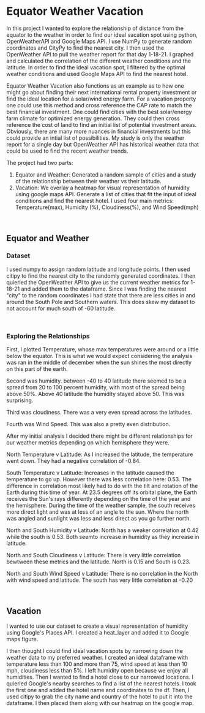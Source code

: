 <h1>Equator Weather Vacation</h1>

<p>In this project I wanted to explore the relationship of distance from the equator to the weather in order to find our ideal vacation spot using python, OpenWeatherAPI and Google Maps API. I use NumPy to generate random coordinates and CityPy to find the nearest city. I then used the OpenWeather API to pull the weather report for that day 1-18-21. I graphed and calculated the correlation of the different weather conditions and the latitude. In order to find the ideal vacation spot, I filtered by the optimal weather conditions and used Google Maps API to find the nearest hotel. 
  
 Equator Weather Vacation also functions as an example as to how one might go about finding their next international rental property investment or find the ideal location for a solar/wind energy farm. For a vacation property one could use this method and cross reference the CAP rate to match the best financial investment. One could find cities with the best solar/energy farm climate for optimized energy generation. They could then cross reference the cost of land to find an initial list of potential investment areas. Obviously, there are many more nuances in financial investments but this could provide an intial list of possibilities. My study is only the weather report for a single day but OpenWeather API has historical weather data that could be used to find the recent weather trends.
 
  The project had two parts: 
 1) Equator and Weather: Generated a random sample of cities and a study of the relationship between their weather vs their latitude.
 2) Vacation: We overlay a heatmap for visual representation of humidity using google maps API. Generate a list of cities that fit the input of ideal conditions and find the nearest hotel. 
  I used four main metrics: Temperature(max), Humidity (%), Cloudiness(%), and Wind Speed(mph)</p>
<br>

<h2>Equator and Weather</h2>

<h3>Dataset</h3>
<p>I used numpy to assign random latitude and longitude points. I then used citipy to find the nearest city to the randomly generated coordinates. I then quieried the OpenWeather API to give us the current weather metrics for 1-18-21 and added them to the dataframe. Since I was finding the nearest "city" to the random coordinates I had state that there are less cities in and around the South Pole and Southern waters. This does skew my dataset to not account for much south of -60 latitude.</p>
<br>

<h3>Exploring the Relationships</h3>
<p>First, I plotted Temperature, whose max temperatures were around or a little below the equator. This is what we would expect considering the analysis was ran in the middle of december when the sun shines the most directly on this part of the earth. 

Second was humidity. between -40 to 40 latitude there seemed to be a spread from 20 to 100 percent humidity, with most of the spread being above 50%. Above 40 latitude the humidity stayed above 50. This was surprising.

Third was cloudiness. There was a very even spread across the latitudes.

Fourth was Wind Speed. This was also a pretty even distribution.

After my initial analysis I decided there might be different relationships for our weather metrics depending on which hemisphere they were. 

North Temperature v Latitude: As I increased the latitude, the temperature went down. They had a negative correlation of -0.84.

South Temperature v Latitude: Increases in the latitude caused the temperature to go up. However there was less correlation here: 0.53. The difference in correlation most likely had to do with the tilt and rotation of the Earth during this time of year. At 23.5 degrees off its orbital plane, the Earth receives the Sun's rays differently depending on the time of the year and the hemisphere. During the time of the weather sample, the south receives more direct light and was at less of an angle to the sun. Where the north was angled and sunlight was less and less direct as you go further north.

North and South Humidity v Latitude: North has a weaker correlation at 0.42 while the south is 0.53. Both seemto increase in humidity as they increase in latitude.

North and South Cloudiness v Latitude: There is very little correlation bewtween these metrics and the latitude. North is 0.15 and South is 0.23.

North and South Wind Speed v Latitude: There is no correlation in the North with wind speed and latitude. The south has very little correlation at -0.20</p>
<br>

 
<h2>Vacation</h2>
<p>I wanted to use our dataset to create a visual representation of humidity using Google's Places API. I created a heat_layer and added it to Google maps figure.

I then thought I could find ideal vacation spots by narrowing down the weather data to my preferred weather. I created an ideal dataframe with temperature less than 100 and more than 75, wind speed at less than 10 mph, cloudiness less than 5%. I left humidity open because we enjoy all humidities. Then I wanted to find a hotel close to our narrowed locations. I quieried Google's nearby searches to find a list of the nearest hotels. I took the first one and added the hotel name and coordinates to the df. Then, I used citipy to grab the city name and country of the hotel to put it into the dataframe. I then placed them along with our heatmap on the google map.</p>
